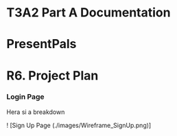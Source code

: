 # T3A2 Part A Documentation
# PresentPals
# R6. Project Plan

### Login Page

Hera si a breakdown 

! [Sign Up Page (./images/Wireframe_SignUp.png)]